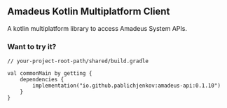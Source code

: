 ## Amadeus Kotlin Multiplatform Client
A kotlin multiplatform library to access Amadeus System APIs.

<H3>Want to try it?</H3>

```
// your-project-root-path/shared/build.gradle

val commonMain by getting {
    dependencies {
        implementation("io.github.pablichjenkov:amadeus-api:0.1.10")
    }
}
```
